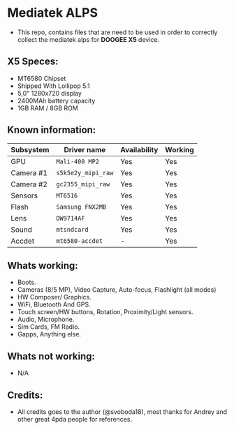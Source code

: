 Mediatek ALPS
=================
- This repo, contains files that are need to be used in order to correctly collect the mediatek alps
  for **DOOGEE X5** device.

## X5 Speces:
- MT6580 Chipset
- Shipped With Lollipop 5.1
- 5,0" 1280x720 display
- 2400MAh battery capacity
- 1GB RAM / 8GB ROM

## Known information:
| Subsystem | Driver name | Availability | Working | 
|-----------|-------------|--------------|---------|
| GPU | `Mali-400 MP2` | Yes | Yes |
| Camera #1 | `s5k5e2y_mipi_raw` | Yes | Yes |
| Camera #2 | `gc2355_mipi_raw` | Yes | Yes |
| Sensors | `MT6516` | Yes | Yes |
| Flash | `Samsung FNX2MB` | Yes | Yes |
| Lens | `DW9714AF` | Yes | Yes |
| Sound | `mtsndcard` | Yes | Yes |
| Accdet | `mt6580-accdet` | - | Yes |

## Whats working:
- Boots.
- Cameras (8/5 MP), Video Capture, Auto-focus, Flashlight (all modes)
- HW Composer/ Graphics.
- WiFi, Bluetooth And GPS.
- Touch screen/HW buttons, Rotation, Proximity/Light sensors.
- Audio, Microphone.
- Sim Cards, FM Radio.
- Gapps, Anything else.

## Whats not working:
- N/A

## Credits:
* All credits goes to the author (@svoboda18), most thanks for Andrey and other great 4pda people for references.
